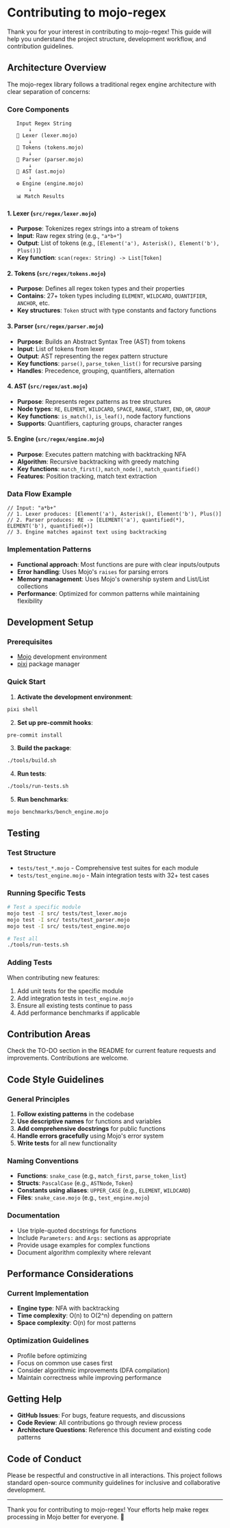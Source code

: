 # Contributing to mojo-regex

Thank you for your interest in contributing to mojo-regex! This guide will help you understand the project structure, development workflow, and contribution guidelines.

## Architecture Overview

The mojo-regex library follows a traditional regex engine architecture with clear separation of concerns:

### Core Components

```
   Input Regex String
       ↓
   📝 Lexer (lexer.mojo)
       ↓
   🔣 Tokens (tokens.mojo)
       ↓
   🌳 Parser (parser.mojo)
       ↓
   🎯 AST (ast.mojo)
       ↓
   ⚙️ Engine (engine.mojo)
       ↓
   📊 Match Results
```

#### 1. **Lexer** (`src/regex/lexer.mojo`)
- **Purpose**: Tokenizes regex strings into a stream of tokens
- **Input**: Raw regex string (e.g., `"a*b+"`)
- **Output**: List of tokens (e.g., `[Element('a'), Asterisk(), Element('b'), Plus()]`)
- **Key function**: `scan(regex: String) -> List[Token]`

#### 2. **Tokens** (`src/regex/tokens.mojo`)
- **Purpose**: Defines all regex token types and their properties
- **Contains**: 27+ token types including `ELEMENT`, `WILDCARD`, `QUANTIFIER`, `ANCHOR`, etc.
- **Key structures**: `Token` struct with type constants and factory functions

#### 3. **Parser** (`src/regex/parser.mojo`)
- **Purpose**: Builds an Abstract Syntax Tree (AST) from tokens
- **Input**: List of tokens from lexer
- **Output**: AST representing the regex pattern structure
- **Key functions**: `parse()`, `parse_token_list()` for recursive parsing
- **Handles**: Precedence, grouping, quantifiers, alternation

#### 4. **AST** (`src/regex/ast.mojo`)
- **Purpose**: Represents regex patterns as tree structures
- **Node types**: `RE`, `ELEMENT`, `WILDCARD`, `SPACE`, `RANGE`, `START`, `END`, `OR`, `GROUP`
- **Key functions**: `is_match()`, `is_leaf()`, node factory functions
- **Supports**: Quantifiers, capturing groups, character ranges

#### 5. **Engine** (`src/regex/engine.mojo`)
- **Purpose**: Executes pattern matching with backtracking NFA
- **Algorithm**: Recursive backtracking with greedy matching
- **Key functions**: `match_first()`, `match_node()`, `match_quantified()`
- **Features**: Position tracking, match text extraction

### Data Flow Example

```mojo
// Input: "a*b+"
// 1. Lexer produces: [Element('a'), Asterisk(), Element('b'), Plus()]
// 2. Parser produces: RE -> [ELEMENT('a'), quantified(*), ELEMENT('b'), quantified(+)]
// 3. Engine matches against text using backtracking
```

### Implementation Patterns

- **Functional approach**: Most functions are pure with clear inputs/outputs
- **Error handling**: Uses Mojo's `raises` for parsing errors
- **Memory management**: Uses Mojo's ownership system and List/List collections
- **Performance**: Optimized for common patterns while maintaining flexibility

## Development Setup

### Prerequisites
- [Mojo](https://docs.modular.com/mojo/manual/get-started) development environment
- [pixi](https://pixi.sh/) package manager

### Quick Start

1. **Activate the development environment**:
```bash
pixi shell
```

2. **Set up pre-commit hooks**:
```bash
pre-commit install
```

3. **Build the package**:
```bash
./tools/build.sh
```

4. **Run tests**:
```bash
./tools/run-tests.sh
```

5. **Run benchmarks**:
```bash
mojo benchmarks/bench_engine.mojo
```

## Testing

### Test Structure
- `tests/test_*.mojo` - Comprehensive test suites for each module
- `tests/test_engine.mojo` - Main integration tests with 32+ test cases

### Running Specific Tests
```bash
# Test a specific module
mojo test -I src/ tests/test_lexer.mojo
mojo test -I src/ tests/test_parser.mojo
mojo test -I src/ tests/test_engine.mojo

# Test all
./tools/run-tests.sh
```

### Adding Tests
When contributing new features:
1. Add unit tests for the specific module
2. Add integration tests in `test_engine.mojo`
3. Ensure all existing tests continue to pass
4. Add performance benchmarks if applicable

## Contribution Areas
Check the TO-DO section in the README for current feature requests and improvements. Contributions are welcome.

## Code Style Guidelines

### General Principles
1. **Follow existing patterns** in the codebase
2. **Use descriptive names** for functions and variables
3. **Add comprehensive docstrings** for public functions
4. **Handle errors gracefully** using Mojo's error system
5. **Write tests** for all new functionality

### Naming Conventions
- **Functions**: `snake_case` (e.g., `match_first`, `parse_token_list`)
- **Structs**: `PascalCase` (e.g., `ASTNode`, `Token`)
- **Constants using aliases**: `UPPER_CASE` (e.g., `ELEMENT`, `WILDCARD`)
- **Files**: `snake_case.mojo` (e.g., `test_engine.mojo`)

### Documentation
- Use triple-quoted docstrings for functions
- Include `Parameters:` and `Args:` sections as appropriate
- Provide usage examples for complex functions
- Document algorithm complexity where relevant

## Performance Considerations

### Current Implementation
- **Engine type**: NFA with backtracking
- **Time complexity**: O(n) to O(2^n) depending on pattern
- **Space complexity**: O(n) for most patterns

### Optimization Guidelines
- Profile before optimizing
- Focus on common use cases first
- Consider algorithmic improvements (DFA compilation)
- Maintain correctness while improving performance

## Getting Help

- **GitHub Issues**: For bugs, feature requests, and discussions
- **Code Review**: All contributions go through review process
- **Architecture Questions**: Reference this document and existing code patterns

## Code of Conduct

Please be respectful and constructive in all interactions. This project follows standard open-source community guidelines for inclusive and collaborative development.

---

Thank you for contributing to mojo-regex! Your efforts help make regex processing in Mojo better for everyone. 🙏
